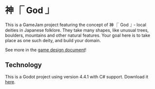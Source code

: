# 神 ⎾ God ⏌

This is a GameJam project featuring the concept of 神 ⎾ God ⏌ - local deities in Japanese folklore. They take many shapes, like unusual trees, boulders, mountains and other natural features. Your goal here is to take place as one such deity, and build your domain.

See more in the [game design document](https://docs.google.com/document/d/1yhFe8zRJGyJNfPEos6Kxp9t8ZUh-c40hY8LOABmTN94/edit?usp=sharing)!

## Technology

This is a Godot project using version 4.4.1 with C# support. Download it [here](https://godotengine.org/download/archive/#4.4.1).
